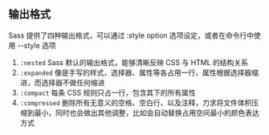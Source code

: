 
## 输出格式
Sass 提供了四种输出格式，可以通过 :style option 选项设定，或者在命令行中使用 --style 选项

1. `:nested` Sass 默认的输出格式，能够清晰反映 CSS 与 HTML 的结构关系
2. `:expanded` 像是手写的样式，选择器、属性等各占用一行，属性根据选择器缩进，而选择器不做任何缩进
3. `:compact` 每条 CSS 规则只占一行，包含其下的所有属性 
4. `:compressed` 删除所有无意义的空格、空白行、以及注释，力求将文件体积压缩到最小，同时也会做出其他调整，比如会自动替换占用空间最小的颜色表达方式